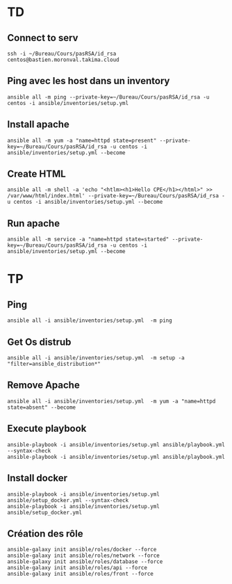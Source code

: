 # TD
## Connect to serv
```
ssh -i ~/Bureau/Cours/pasRSA/id_rsa centos@bastien.moronval.takima.cloud 
```

## Ping avec les host dans un inventory
```
ansible all -m ping --private-key=~/Bureau/Cours/pasRSA/id_rsa -u centos -i ansible/inventories/setup.yml
```

## Install apache
```
ansible all -m yum -a "name=httpd state=present" --private-key=~/Bureau/Cours/pasRSA/id_rsa -u centos -i ansible/inventories/setup.yml --become
```

## Create HTML
```
ansible all -m shell -a 'echo "<htlm><h1>Hello CPE</h1></html>" >> /var/www/html/index.html' --private-key=~/Bureau/Cours/pasRSA/id_rsa -u centos -i ansible/inventories/setup.yml --become
```

## Run apache
```
ansible all -m service -a "name=httpd state=started" --private-key=~/Bureau/Cours/pasRSA/id_rsa -u centos -i ansible/inventories/setup.yml --become
```

# TP
## Ping
```
ansible all -i ansible/inventories/setup.yml  -m ping
```

## Get Os distrub
```
ansible all -i ansible/inventories/setup.yml  -m setup -a "filter=ansible_distribution*"
```

## Remove Apache
```
ansible all -i ansible/inventories/setup.yml  -m yum -a "name=httpd state=absent" --become
```

## Execute playbook
```
ansible-playbook -i ansible/inventories/setup.yml ansible/playbook.yml --syntax-check
ansible-playbook -i ansible/inventories/setup.yml ansible/playbook.yml
```

## Install docker
```
ansible-playbook -i ansible/inventories/setup.yml ansible/setup_docker.yml --syntax-check
ansible-playbook -i ansible/inventories/setup.yml ansible/setup_docker.yml
```

## Création des rôle
```
ansible-galaxy init ansible/roles/docker --force
ansible-galaxy init ansible/roles/network --force
ansible-galaxy init ansible/roles/database --force
ansible-galaxy init ansible/roles/api --force
ansible-galaxy init ansible/roles/front --force
```

